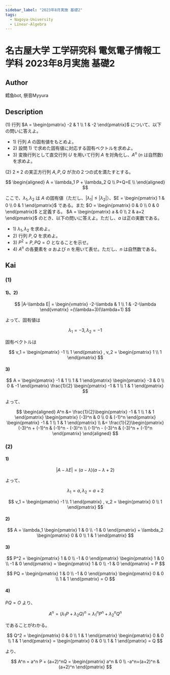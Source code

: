 ```yaml
---
sidebar_label: "2023年8月実施 基礎2"
tags:
  - Nagoya-University
  - Linear-Algebra
---
```

# 名古屋大学 工学研究科 電気電子情報工学科 2023年8月実施 基礎2

## **Author**
鳕鱼bot, 祭音Myyura

## **Description**
(1) 行列 $A = \begin{pmatrix} -2 & 1 \\ 1 & -2 \end{pmatrix}$ について、以下の問いに答えよ。

- 1\) 行列 $A$ の固有値をもとめよ。
- 2\) 設問 1) で求めた固有値に対応する固有ベクトルを求めよ。
- 3\) 変換行列として直交行列 $U$ を用いて行列 $A$ を対角化し、$A^n$ ($n$ は自然数) を求めよ。

(2) $2 \times 2$ の実正方行列 $A, P, Q$ が次の２つの式を満たすとする。

$$
\begin{aligned}
    A = \lambda_1 P + \lambda_2 Q \\
    P+Q=E \\
\end{aligned}
$$

ここで、$\lambda_1, \lambda_2$ は $A$ の固有値（ただし、$|\lambda_1|\leq |\lambda_2|$）、$E = \begin{pmatrix} 1 & 0 \\ 0 & 1 \end{pmatrix}$ である。また $O = \begin{pmatrix} 0 & 0 \\ 0 & 0 \end{pmatrix}$ と定義する。
$A = \begin{pmatrix} a & 0 \\ 2 & a+2 \end{pmatrix}$ のとき、以下の問いに答えよ。ただし、$a$ は正の実数である。

- 1\) $\lambda_1, \lambda_2$ を求めよ。
- 2\) 行列 $P,Q$ を求めよ。
- 3\) $P^2=P, PQ=O$ となることを示せ。
- 4\) $A^n$ の各要素を $a$ および $n$ を用いて表せ。ただし、$n$ は自然数である。

## **Kai**
### (1)
#### 1)、2)

$$
|A-\lambda E| = \begin{vmatrix}
    -2-\lambda & 1 \\ 1 & -2-\lambda
\end{vmatrix}
=(\lambda+3)(\lambda+1)
$$

よって、固有値は

$$
\lambda_1 = -3, \lambda_2 = -1
$$

固有ベクトルは

$$
v_1 = \begin{pmatrix}
    -1 \\ 1
\end{pmatrix}
,
v_2 = \begin{pmatrix}
    1 \\ 1
\end{pmatrix}
$$

#### 3)

$$
A = \begin{pmatrix}
    -1 & 1 \\ 1 & 1
\end{pmatrix}
\begin{pmatrix}
    -3 & 0 \\ 0 & -1
\end{pmatrix}
\frac{1}{2}
\begin{pmatrix}
    -1 & 1 \\ 1 & 1
\end{pmatrix}
$$

よって、

$$
\begin{aligned}
A^n &= \frac{1}{2}\begin{pmatrix}
    -1 & 1 \\ 1 & 1
\end{pmatrix}
\begin{pmatrix}
    (-3)^n & 0 \\ 0 & (-1)^n
\end{pmatrix}
\begin{pmatrix}
    -1 & 1 \\ 1 & 1
\end{pmatrix} \\
&= \frac{1}{2}\begin{pmatrix}
     (-3)^n + (-1)^n &  (-1)^n - (-3)^n \\
 (-1)^n - (-3)^n &  (-3)^n + (-1)^n
\end{pmatrix}
\end{aligned}
$$

### (2)
#### 1)

$$
|A - \lambda E| = (a - \lambda)(a- \lambda + 2)
$$

よって、

$$
\lambda_1 = a, \lambda_2 = a+2
$$

$$
v_1 = \begin{pmatrix}
    -1 \\ 1
\end{pmatrix}
,
v_2 = \begin{pmatrix}
    0 \\ 1
\end{pmatrix}
$$

#### 2)

$$
A = \lambda_1 \begin{pmatrix}
    1 & 0 \\ -1 & 0
\end{pmatrix}
+
\lambda_2 \begin{pmatrix}
    0 & 0 \\ 1 & 1
\end{pmatrix}
$$

#### 3)

$$
P^2 = \begin{pmatrix}
    1 & 0 \\ -1 & 0
\end{pmatrix}
\begin{pmatrix}
    1 & 0 \\ -1 & 0
\end{pmatrix} = \begin{pmatrix}
    1 & 0 \\ -1 & 0
\end{pmatrix} = P
$$

$$
PQ = \begin{pmatrix}
    1 & 0 \\ -1 & 0
\end{pmatrix}
\begin{pmatrix}
    0 & 0 \\ 1 & 1
\end{pmatrix} = O
$$

#### 4)
$PQ = O$ より、

$$
A^n = (\lambda_1 P + \lambda_2 Q)^n = \lambda_1^n P^n + \lambda_2^n Q^n
$$

であることがわかる。

$$
Q^2 = \begin{pmatrix}
    0 & 0 \\ 1 & 1
\end{pmatrix}
\begin{pmatrix}
    0 & 0 \\ 1 & 1
\end{pmatrix} = \begin{pmatrix}
    0 & 0 \\ 1 & 1
\end{pmatrix} = Q
$$

より、

$$
A^n = a^n P + (a+2)^nQ = \begin{pmatrix}
    a^n & 0 \\ -a^n+(a+2)^n & (a+2)^n
\end{pmatrix}
$$
